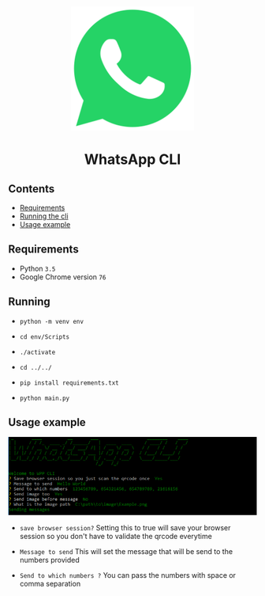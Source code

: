 <div align="center">
  <img width="250" src="wpp-icon.png" alt="WhatsApp icon">
  <br>
  <h1>WhatsApp CLI</h1>
</div>

## Contents

- [Requirements](#requirements)
- [Running the cli](#running)
- [Usage example](#usage-example)

## Requirements

* Python `3.5`
* Google Chrome version `76`

## Running

* `python -m venv env`
* `cd env/Scripts`
* `./activate`
* `cd ../../`

* `pip install requirements.txt`

* `python main.py`

## Usage example
<div align="center">
  <img src="wpp-cli-example.png" alt="WhatsApp CLI usage example">
  <br>
</div>

* `save browser session?`
Setting this to true will save your browser session so you don't have to validate the qrcode everytime

* `Message to send`
This will set the message that will be send to the numbers provided

* `Send to which numbers ?`
You can pass the numbers with space or comma separation
